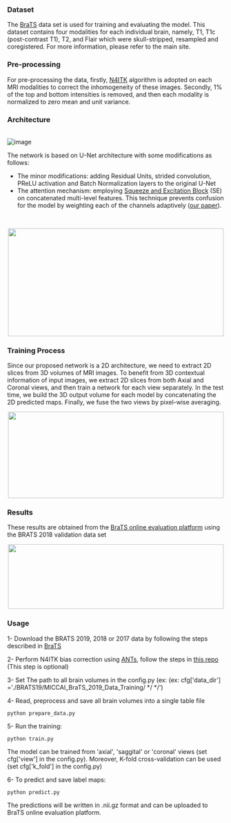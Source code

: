 

### Dataset
The [BraTS](http://www.med.upenn.edu/sbia/brats2018.html) data set is used for training and evaluating the model. This dataset contains four modalities for each individual brain, namely, T1, T1c (post-contrast T1), T2, and Flair which were skull-stripped, resampled and coregistered. For more information, please refer to the main site. 

### Pre-processing
For pre-processing the data, firstly, [N4ITK](https://ieeexplore.ieee.org/abstract/document/5445030) algorithm is adopted on each MRI modalities to correct the inhomogeneity of these images. Secondly, 1% of the top and bottom intensities is removed, and then each modality is normalized to zero mean and unit variance.


### Architecture
\
![image](https://github.com/Mehrdad-Noori/Brain-Tumor-Segmentation/blob/master/doc/model.png)

The network is based on U-Net architecture with some modifications as follows:
- The minor modifications: adding Residual Units, strided convolution, PReLU activation and Batch Normalization layers to the original U-Net
- The attention mechanism: employing [Squeeze and Excitation Block](https://arxiv.org/abs/1709.01507) (SE) on concatenated multi-level features. This technique prevents confusion for the model by weighting each of the channels adaptively ([our paper](https://ieeexplore.ieee.org/document/8964956)). 

<br />

<p align="center"><img src="https://github.com/Mehrdad-Noori/Brain-Tumor-Segmentation/blob/master/doc/attention.png" width="500" height="250"></p>


### Training Process
Since our proposed network is a 2D architecture, we need to extract 2D slices from 3D volumes of MRI images. To benefit from 3D contextual information of input images, we extract 2D slices from both Axial and Coronal views, and then train a network for each view separately. In the test time, we build the 3D output volume for each model by concatenating the 2D predicted maps. Finally, we fuse the two views by pixel-wise averaging. 

<p align="center"><img src="https://github.com/Mehrdad-Noori/Brain-Tumor-Segmentation/blob/master/doc/MultiView.png" width="500" height="200"></p>

### Results
These results are obtained from the [BraTS online evaluation platform](https://ipp.cbica.upenn.edu/) using the BRATS 2018 validation data set

<p align="center"><img src="https://github.com/Mehrdad-Noori/Brain-Tumor-Segmentation/blob/master/doc/table.png" width="500" height="150"></p>


### Usage
1- Download the BRATS 2019, 2018 or 2017 data by following the steps described in [BraTS](https://www.med.upenn.edu/cbica/brats2019/registration.html)

2- Perform N4ITK bias correction using [ANTs](https://github.com/ANTsX/ANTs), follow the steps in [this repo](https://github.com/ellisdg/3DUnetCNN) (This step is optional)

3- Set The path to all brain volumes in the config.py (ex:  (ex:  cfg['data_dir'] ='./BRATS19/MICCAI_BraTS_2019_Data_Training/ */ */')

4- Read, preprocess and save all brain volumes into a single table file
```
python prepare_data.py
```

5- Run the training:
```
python train.py
```
The model can be trained from 'axial', 'saggital' or 'coronal' views (set cfg['view'] in the config.py). Moreover, K-fold cross-validation can be used (set cfg['k_fold'] in the config.py)


6- To predict and save label maps:
```
python predict.py
```
The predictions will be written in .nii.gz format and can be uploaded to BraTS online evaluation platform.

